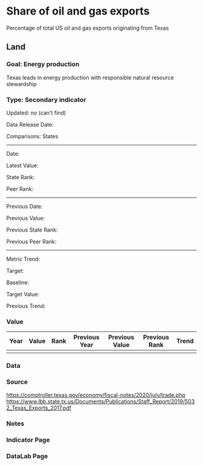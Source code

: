 # Share of oil and gas exports

Percentage of total US oil and gas exports originating from Texas

## Land

### Goal: Energy production

Texas leads in energy production with responsible natural resource stewardship

### Type: Secondary indicator

Updated: no (can't find)

Data Release Date: 

Comparisons: States


----

Date: 

Latest Value:  

State Rank: 

Peer Rank: 


----

Previous Date: 

Previous Value: 

Previous State Rank: 

Previous Peer Rank: 


----
Metric Trend: 

Target: 

Baseline: 

Target Value: 

Previous Trend: 



### Value

| Year      |  Value      | Rank        | Previous Year | Previous Value | Previous Rank | Trend | 
| ----------- | ----------- | ----------- | ----------- | ----------- | ----------- | -----------|
|             |             |             |             |             |             |            |

### Data

### Source

https://comptroller.texas.gov/economy/fiscal-notes/2020/july/trade.php
https://www.lbb.state.tx.us/Documents/Publications/Staff_Report/2019/5032_Texas_Exports_2017.pdf



### Notes


### Indicator Page


### DataLab Page


